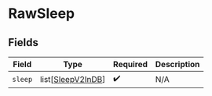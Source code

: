 # RawSleep


## Fields

| Field                                                   | Type                                                    | Required                                                | Description                                             |
| ------------------------------------------------------- | ------------------------------------------------------- | ------------------------------------------------------- | ------------------------------------------------------- |
| `sleep`                                                 | list[[SleepV2InDB](../../models/shared/sleepv2indb.md)] | :heavy_check_mark:                                      | N/A                                                     |
